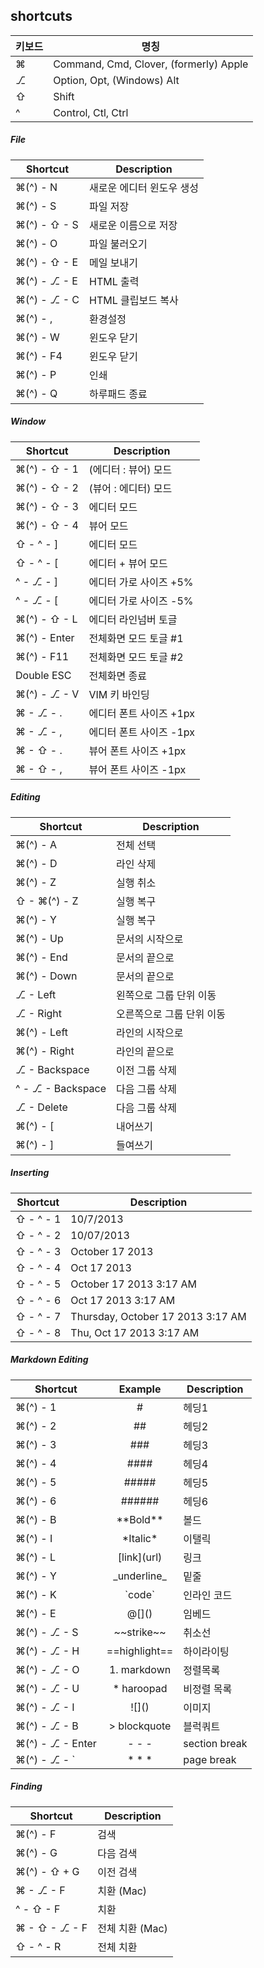 ## shortcuts

키보드    | 명칭
--------|----------------------------------------
&#8984; | Command, Cmd, Clover, (formerly) Apple
⎇       | Option, Opt, (Windows) Alt
⇧       | Shift
^       | Control, Ctl, Ctrl

##### File
Shortcut           | Description
-------------------|-------------------
&#8984;(^) - N     | 새로운 에디터 윈도우 생성
&#8984;(^) - S     | 파일 저장
&#8984;(^) - ⇧ - S | 새로운 이름으로 저장
&#8984;(^) - O     | 파일 불러오기
&#8984;(^) - ⇧ - E | 메일 보내기
&#8984;(^) - ⎇ - E | HTML 출력
&#8984;(^) - ⎇ - C | HTML 클립보드 복사
&#8984;(^) - ,     | 환경설정
&#8984;(^) - W     | 윈도우 닫기
&#8984;(^) - F4    | 윈도우 닫기
&#8984;(^) - P     | 인쇄
&#8984;(^) - Q     | 하루패드 종료

##### Window
Shortcut               | Description
-----------------------|-------------------
&#8984;(^) - ⇧ - 1     | (에디터 : 뷰어) 모드
&#8984;(^) - ⇧ - 2     | (뷰어 : 에디터) 모드
&#8984;(^) - ⇧ - 3     | 에디터 모드
&#8984;(^) - ⇧ - 4     | 뷰어 모드
⇧ - ^ - ]              | 에디터 모드
⇧ - ^ - [              | 에디터 + 뷰어 모드
^ - ⎇ - ]              | 에디터 가로 사이즈 +5%
^ - ⎇ - [              | 에디터 가로 사이즈 -5%
&#8984;(^) - ⇧ - L     | 에디터 라인넘버 토글
&#8984;(^) - Enter     | 전체화면 모드 토글 #1
&#8984;(^) - F11       | 전체화면 모드 토글 #2
Double ESC             | 전체화면 종료
&#8984;(^) - ⎇ - V     | VIM 키 바인딩
&#8984; - ⎇ - .        | 에디터 폰트 사이즈 +1px
&#8984; - ⎇ - ,        | 에디터 폰트 사이즈 -1px
&#8984; - ⇧ - .        | 뷰어 폰트 사이즈 +1px
&#8984; - ⇧ - ,        | 뷰어 폰트 사이즈 -1px

##### Editing
 Shortcut                | Description
-------------------------|---------------------
&#8984;(^) - A           | 전체 선택
&#8984;(^) - D           | 라인 삭제
&#8984;(^) - Z           | 실행 취소
⇧ - &#8984;(^) - Z       | 실행 복구
&#8984;(^) - Y           | 실행 복구
&#8984;(^) - Up          | 문서의 시작으로
&#8984;(^) - End         | 문서의 끝으로
&#8984;(^) - Down        | 문서의 끝으로
⎇ - Left                | 왼쪽으로 그룹 단위 이동
⎇ - Right               | 오른쪽으로 그룹 단위 이동
&#8984;(^) - Left        | 라인의 시작으로
&#8984;(^) - Right       | 라인의 끝으로
⎇ - Backspace           | 이전 그룹 삭제
^ - ⎇ - Backspace       | 다음 그룹 삭제
⎇ - Delete              | 다음 그룹 삭제
&#8984;(^) - [           | 내어쓰기
&#8984;(^) - ]           | 들여쓰기

##### Inserting
 Shortcut          | Description
-------------------|---------------------
⇧ - ^ - 1          | 10/7/2013
⇧ - ^ - 2          | 10/07/2013
⇧ - ^ - 3          | October 17 2013
⇧ - ^ - 4          | Oct 17 2013
⇧ - ^ - 5          | October 17 2013 3:17 AM
⇧ - ^ - 6          | Oct 17 2013 3:17 AM
⇧ - ^ - 7          | Thursday, October 17 2013 3:17 AM
⇧ - ^ - 8          | Thu, Oct 17 2013 3:17 AM

##### Markdown Editing
Shortcut                     | Example        | Description
-----------------------------|:--------------:|-------------
&#8984;(^) - 1               | #              | 헤딩1
&#8984;(^) - 2               | ##             | 헤딩2
&#8984;(^) - 3               | ###            | 헤딩3
&#8984;(^) - 4               | ####           | 헤딩4
&#8984;(^) - 5               | #####          | 헤딩5
&#8984;(^) - 6               | ######         | 헤딩6
&#8984;(^) - B               | \*\*Bold\*\*   | 볼드
&#8984;(^) - I               | \*Italic\*     | 이탤릭
&#8984;(^) - L               | \[link\](url)  | 링크
&#8984;(^) - Y               | \_underline_   | 밑줄
&#8984;(^) - K               | \`code`        | 인라인 코드
&#8984;(^) - E               | @\[]()         | 임베드
&#8984;(^) - ⎇ - S          | \~\~strike~~   | 취소선
&#8984;(^) - ⎇ - H          | \==highlight== | 하이라이팅
&#8984;(^) - ⎇ - O          | 1. markdown    | 정렬목록
&#8984;(^) - ⎇ - U          | * haroopad     | 비정렬 목록
&#8984;(^) - ⎇ - I          | \!\[]()        | 이미지
&#8984;(^) - ⎇ - B          | > blockquote   | 블럭쿼트
&#8984;(^) - ⎇ - Enter      | \- \- \-   | section break
&#8984;(^) - ⎇ - `          | \* \* \*   | page break

##### Finding
Shortcut                  | Description
--------------------------|-------------------
&#8984;(^) - F            | 검색
&#8984;(^) - G            | 다음 검색
&#8984;(^) - ⇧ + G        | 이전 검색
&#8984; - ⎇ - F          | 치환 (Mac)
^ - ⇧ - F                 | 치환
&#8984; - ⇧ - ⎇ - F      | 전체 치환 (Mac)
⇧ - ^ - R                 | 전체 치환